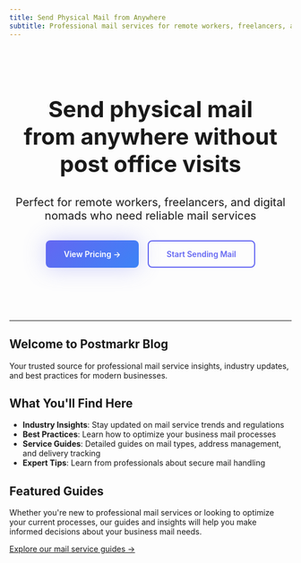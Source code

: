 ```yaml
---
title: Send Physical Mail from Anywhere
subtitle: Professional mail services for remote workers, freelancers, and digital nomads
---
```


<div class="hero-section" style="text-align: center; padding: 3rem 0;">

# <span class="text-gradient-primary-diagonal" style="font-size: 2.5rem; font-weight: bold;">Send physical mail</span><br/><span style="font-size: 2.5rem; font-weight: bold;">from anywhere without</span><br/><span style="font-size: 2.5rem; font-weight: bold;">post office visits</span>

<p style="font-size: 1.25rem; color: var(--sl-color-gray-2); margin: 2rem auto; max-width: 48rem;">
Perfect for remote workers, freelancers, and digital nomads who need reliable mail services
</p>

<div style="display: flex; gap: 1rem; justify-content: center; flex-wrap: wrap; margin: 2rem 0;">
  <a href="https://postmarkr.com/#pricing" class="cta-button-primary" style="padding: 0.875rem 2rem; background: linear-gradient(135deg, hsl(239 84% 67%), hsl(217 91% 60%)); color: white; text-decoration: none; border-radius: 0.5rem; font-weight: 600; display: inline-flex; align-items: center; transition: all 0.2s; box-shadow: 0 0 40px hsla(239 84% 67% / 0.3);">
    View Pricing →
  </a>
  <a href="https://postmarkr.com/signup" class="cta-button-secondary" style="padding: 0.875rem 2rem; border: 2px solid hsl(239 84% 67%); color: hsl(239 84% 67%); text-decoration: none; border-radius: 0.5rem; font-weight: 600; display: inline-flex; align-items: center; transition: all 0.2s;">
    Start Sending Mail
  </a>
</div>

</div>

---

## Welcome to Postmarkr Blog

Your trusted source for professional mail service insights, industry updates, and best practices for modern businesses.

## What You'll Find Here

- **Industry Insights**: Stay updated on mail service trends and regulations
- **Best Practices**: Learn how to optimize your business mail processes
- **Service Guides**: Detailed guides on mail types, address management, and delivery tracking
- **Expert Tips**: Learn from professionals about secure mail handling

## Featured Guides

Whether you're new to professional mail services or looking to optimize your current processes, our guides and insights will help you make informed decisions about your business mail needs.

[Explore our mail service guides →](/guides/mail-types/)